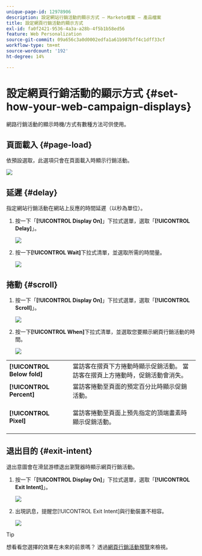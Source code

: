 ```yaml
---
unique-page-id: 12978906
description: 設定網站行銷活動的顯示方式 — Marketo檔案 — 產品檔案
title: 設定網頁行銷活動的顯示方式
exl-id: fa0f2421-9536-4a3a-a28b-4f5b1b58ed56
feature: Web Personalization
source-git-commit: 09a656c3a0d0002edfa1a61b987bff4c1dff33cf
workflow-type: tm+mt
source-wordcount: '192'
ht-degree: 14%

---
```


# 設定網頁行銷活動的顯示方式 {#set-how-your-web-campaign-displays}

網路行銷活動的顯示時機/方式有數種方法可供使用。

## 頁面載入 {#page-load}

依預設選取，此選項只會在頁面載入時顯示行銷活動。

![](assets/pl1.png)

## 延遲 {#delay}

指定網站行銷活動在網站上反應的時間延遲（以秒為單位）。

1. 按一下「**[!UICONTROL Display On]**」下拉式選單，選取「**[!UICONTROL Delay]**」。

   ![](assets/d1.png)

1. 按一下&#x200B;**[!UICONTROL Wait]**&#x200B;下拉式清單，並選取所需的時間量。

   ![](assets/d2.png)

## 捲動 {#scroll}

1. 按一下「**[!UICONTROL Display On]**」下拉式選單，選取「**[!UICONTROL Scroll]**」。

   ![](assets/s1.png)

1. 按一下&#x200B;**[!UICONTROL When]**&#x200B;下拉式清單，並選取您要顯示網頁行銷活動的時間。

   ![](assets/s2.png)

<table>
 <tbody>
  <tr>
   <td><strong>[!UICONTROL Below fold]</strong></td>
   <td>當訪客在摺頁下方捲動時顯示促銷活動。 當訪客在摺頁上方捲動時，促銷活動會消失。</td>
  </tr>
  <tr>
   <td><strong>[!UICONTROL Percent]</strong></td>
   <td>當訪客捲動至頁面的預定百分比時顯示促銷活動。</td>
  </tr>
  <tr>
   <td><strong>[!UICONTROL Pixel]</strong></td>
   <td><p>當訪客捲動至頁面上預先指定的頂端畫素時顯示促銷活動。</p></td>
  </tr>
 </tbody>
</table>

## 退出目的 {#exit-intent}

退出意圖會在滑鼠游標退出瀏覽器時顯示網頁行銷活動。

1. 按一下「**[!UICONTROL Display On]**」下拉式選單，選取「**[!UICONTROL Exit Intent]**」。

   ![](assets/ei1.png)

1. 出現訊息，提醒您[!UICONTROL Exit Intent]與行動裝置不相容。

   ![](assets/ei2.png)

>[!TIP]
>
>想看看您選擇的效果在未來的前景嗎？ 透過[網頁行銷活動預覽](/help/marketo/product-docs/web-personalization/working-with-web-campaigns/preview-and-test-a-web-campaign.md)來檢視。
